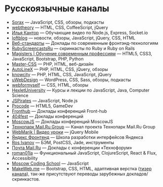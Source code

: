 # Русскоязычные каналы
* [Sorax](http://www.youtube.com/user/ArtSorax) — JavaScript, CSS, обзоры, подкасты
* [webtheory](http://www.youtube.com/user/WebTheory) — HTML, CSS, CoffeeScript, jQuery
* [Илья Кантор](https://www.youtube.com/user/iliakan/) — Обучающие видео по Node.js, Express, Socket.io
* [loftblog](https://www.youtube.com/channel/UCIIt69f5D44s2cdb9vXQNzA) — новости, обзоры, JavaScript, jQuery, CSS, HTML
* [Веб-стандарты](http://www.youtube.com/user/wstdays) — Доклады по современным фронтэнд-технологиям
* [RubyScreencastsRu](http://www.youtube.com/user/RubyScreencastsRu) — скринкасты по Ruby и Ruby on Rails
* [Magisters | Обучение современным профессиям](http://www.youtube.com/user/WebMagistersRu) — HTML5, CSS3, JavaScript, Bootstrap, PHP, Python
* [Master-CSS](http://www.youtube.com/user/TheSWAT727) — PHP, HTML, веб-дизайн
* [AutoLineX](http://www.youtube.com/user/IllyaLoshek) — PHP, HTML, CSS, jQuery, обзоры
* [knowcity](http://www.youtube.com/user/ecroFeGushKa) — PHP, HTML, CSS, JavaScript, jQuery
* [uWebDesign](http://www.youtube.com/user/uwebdesign) — WordPress, CSS, Sass, обзоры, подкасты
* [webformyself](http://www.youtube.com/channel/UCGuhp4lpQvK94ZC5kuOZbjA) — CSS, HTML, обзоры
* [HexletUniversity](https://www.youtube.com/user/HexletUniversity) — Курсы и лекции по JavaScript, Java, Computer Science
* [JSPirates](http://www.youtube.com/channel/UCoQvColVafC905L1wyqfjcg) — JavaScript, Node.js
* [Procode](http://www.youtube.com/user/easygamedev) — HTML5, GameDev
* [Fronthub](http://www.youtube.com/channel/UComo38nPQVCnkZFadQ9uc2A) — Доклады конференций Front-hub
* [404fest](https://www.youtube.com/user/404fest) — Доклады конференций
* [MoscowJS](https://www.youtube.com/channel/UCIo6TsJzLVRGbRZxKzoNeFQ) — Доклады конференций MoscowJS
* [Технопарк Mail.Ru Group](http://www.youtube.com/user/TPMGTU) — Канал проекта Технопарк Mail.Ru Group
* [WebMarik | Видео уроки](http://www.youtube.com/user/jquerymobilerussia) — jQuery Mobile
* [Яндекс Фронтенд](https://www.youtube.com/channel/UCMtlICYxr6Dz_PG9_SVqRYQ) — Школа разработки интерфейсов Яндекса
* [Ros Ivanov](http://www.youtube.com/channel/UC-_16EgYOzinLxegLrTMkTA) — БЭМ, PostCSS, Jade, инструменты
* [Почта Mail.Ru](http://www.youtube.com/user/mailruvideo) — Доклады с конференции «Технофорум»
* [roman01la](https://www.youtube.com/user/roman01la) — Функциональный JavaScript, ClojureScript, React & Flux, Accessibility
* [Moscow Coding School](https://www.youtube.com/channel/UC7AIp8rb_SF6c97GRxpOXGg) — JavaScript
* [MakeWeb.me](https://www.youtube.com/channel/UCt36CWL85NGtOgUMZ2X6x5g) — Bootstrap, CSS, HTML, адаптивная верстка ([тизер канала](https://www.youtube.com/watch?v=nLjJsyKMewY)), так-же присутствуют переводы зарубежных докладов/скринкастов.
